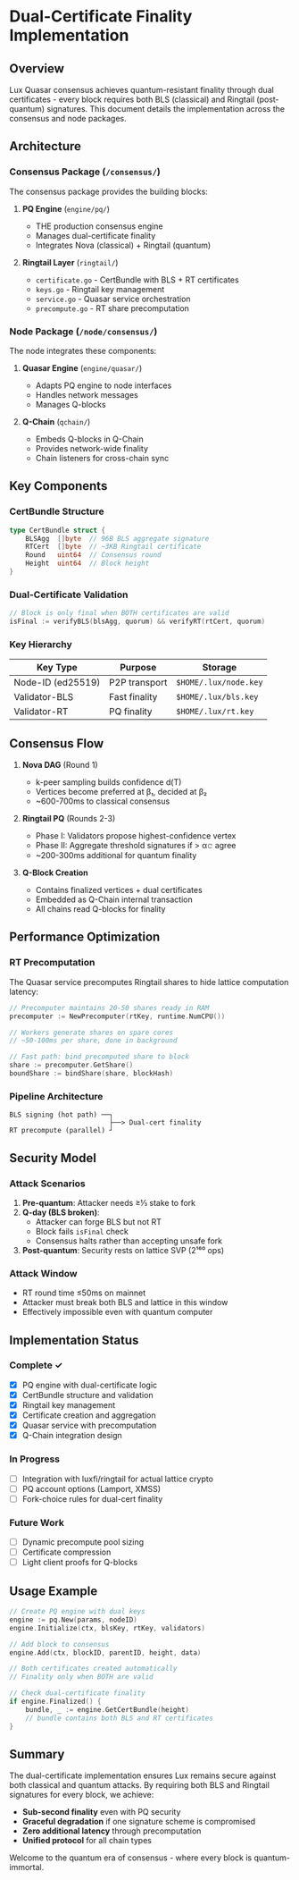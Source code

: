 # Dual-Certificate Finality Implementation

## Overview

Lux Quasar consensus achieves quantum-resistant finality through dual certificates - every block requires both BLS (classical) and Ringtail (post-quantum) signatures. This document details the implementation across the consensus and node packages.

## Architecture

### Consensus Package (`/consensus/`)

The consensus package provides the building blocks:

1. **PQ Engine** (`engine/pq/`)
   - THE production consensus engine
   - Manages dual-certificate finality
   - Integrates Nova (classical) + Ringtail (quantum)

2. **Ringtail Layer** (`ringtail/`)
   - `certificate.go` - CertBundle with BLS + RT certificates
   - `keys.go` - Ringtail key management
   - `service.go` - Quasar service orchestration
   - `precompute.go` - RT share precomputation

### Node Package (`/node/consensus/`)

The node integrates these components:

1. **Quasar Engine** (`engine/quasar/`)
   - Adapts PQ engine to node interfaces
   - Handles network messages
   - Manages Q-blocks

2. **Q-Chain** (`qchain/`)
   - Embeds Q-blocks in Q-Chain
   - Provides network-wide finality
   - Chain listeners for cross-chain sync

## Key Components

### CertBundle Structure

```go
type CertBundle struct {
    BLSAgg  []byte  // 96B BLS aggregate signature
    RTCert  []byte  // ~3KB Ringtail certificate
    Round   uint64  // Consensus round
    Height  uint64  // Block height
}
```

### Dual-Certificate Validation

```go
// Block is only final when BOTH certificates are valid
isFinal := verifyBLS(blsAgg, quorum) && verifyRT(rtCert, quorum)
```

### Key Hierarchy

| Key Type | Purpose | Storage |
|----------|---------|---------|
| Node-ID (ed25519) | P2P transport | `$HOME/.lux/node.key` |
| Validator-BLS | Fast finality | `$HOME/.lux/bls.key` |
| Validator-RT | PQ finality | `$HOME/.lux/rt.key` |

## Consensus Flow

1. **Nova DAG** (Round 1)
   - k-peer sampling builds confidence d(T)
   - Vertices become preferred at β₁, decided at β₂
   - ~600-700ms to classical consensus

2. **Ringtail PQ** (Rounds 2-3)
   - Phase I: Validators propose highest-confidence vertex
   - Phase II: Aggregate threshold signatures if > α𝚌 agree
   - ~200-300ms additional for quantum finality

3. **Q-Block Creation**
   - Contains finalized vertices + dual certificates
   - Embedded as Q-Chain internal transaction
   - All chains read Q-blocks for finality

## Performance Optimization

### RT Precomputation

The Quasar service precomputes Ringtail shares to hide lattice computation latency:

```go
// Precomputer maintains 20-50 shares ready in RAM
precomputer := NewPrecomputer(rtKey, runtime.NumCPU())

// Workers generate shares on spare cores
// ~50-100ms per share, done in background

// Fast path: bind precomputed share to block
share := precomputer.GetShare()
boundShare := bindShare(share, blockHash)
```

### Pipeline Architecture

```
BLS signing (hot path) ──┐
                         ├──> Dual-cert finality
RT precompute (parallel) ┘
```

## Security Model

### Attack Scenarios

1. **Pre-quantum**: Attacker needs ≥⅓ stake to fork
2. **Q-day (BLS broken)**:
   - Attacker can forge BLS but not RT
   - Block fails `isFinal` check
   - Consensus halts rather than accepting unsafe fork
3. **Post-quantum**: Security rests on lattice SVP (2¹⁶⁰ ops)

### Attack Window

- RT round time ≤50ms on mainnet
- Attacker must break both BLS and lattice in this window
- Effectively impossible even with quantum computer

## Implementation Status

### Complete ✓
- [x] PQ engine with dual-certificate logic
- [x] CertBundle structure and validation
- [x] Ringtail key management
- [x] Certificate creation and aggregation
- [x] Quasar service with precomputation
- [x] Q-Chain integration design

### In Progress
- [ ] Integration with luxfi/ringtail for actual lattice crypto
- [ ] PQ account options (Lamport, XMSS)
- [ ] Fork-choice rules for dual-cert finality

### Future Work
- [ ] Dynamic precompute pool sizing
- [ ] Certificate compression
- [ ] Light client proofs for Q-blocks

## Usage Example

```go
// Create PQ engine with dual keys
engine := pq.New(params, nodeID)
engine.Initialize(ctx, blsKey, rtKey, validators)

// Add block to consensus
engine.Add(ctx, blockID, parentID, height, data)

// Both certificates created automatically
// Finality only when BOTH are valid

// Check dual-certificate finality
if engine.Finalized() {
    bundle, _ := engine.GetCertBundle(height)
    // bundle contains both BLS and RT certificates
}
```

## Summary

The dual-certificate implementation ensures Lux remains secure against both classical and quantum attacks. By requiring both BLS and Ringtail signatures for every block, we achieve:

- **Sub-second finality** even with PQ security
- **Graceful degradation** if one signature scheme is compromised
- **Zero additional latency** through precomputation
- **Unified protocol** for all chain types

Welcome to the quantum era of consensus - where every block is quantum-immortal.
